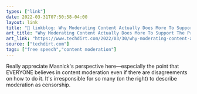 ```yaml
---
types: ["link"]
date: 2022-03-31T07:50:58-04:00
layout: link
title: "🔗 linkblog: Why Moderating Content Actually Does More To Support The Principles Of Free Speech | Techdirt'"
art_title: "Why Moderating Content Actually Does More To Support The Principles Of Free Speech | Techdirt"
art_link: "https://www.techdirt.com/2022/03/30/why-moderating-content-actually-does-more-to-support-the-principles-of-free-speech/"
source: ["techdirt.com"]
tags: ["free speech","content moderation"]
---
```

Really appreciate Masnick's perspective here—especially the point that EVERYONE believes in content moderation even if there are disagreements on how to do it. It's irresponsible for so many (on the right) to describe moderation as censorship.

